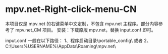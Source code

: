 # mpv.net-Right-click-menu-CN
本项目仅是 mpv.net 的右键菜单中文定制，不包含 mpv.net 主程序。部分内容参考了 mpv.net_CM 项目。
安装：下载原版 mpv.net，替换 input.conf 即可。

input.conf 一般在以下路径：
1、程序启动目录\portable_config\ 或者
2、C:\Users\%USERNAME%\AppData\Roaming\mpv.net\
